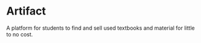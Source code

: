 # Artifact

A platform for students to find and sell used textbooks and material for little to no cost.
